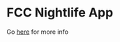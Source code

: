# FCC Nightlife App

Go [here](https://www.freecodecamp.com/challenges/build-a-nightlife-coordination-app) for more info